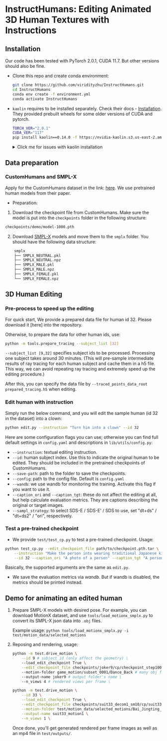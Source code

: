# InstructHumans: Editing Animated 3D Human Textures with Instructions

## Installation

Our code has been tested with PyTorch 2.0.1, CUDA 11.7. But other versions should also be fine.

- Clone this repo and create conda environment:

    ```bash
    git clone https://github.com/viridityzhu/InstructHumans.git
    cd InstructHumans
    conda env create -f environment.yml
    conda activate InstructHumans
    ```

- `kaolin` requires to be installed separately. Check their docs - [Installation](https://kaolin.readthedocs.io/en/latest/notes/installation.html). They provided prebuilt wheels for some older versions of CUDA and pytorch.

    ```sh
    TORCH_VER="2.0.1"
    CUDA_VER="117"
    pip install kaolin==0.14.0 -f https://nvidia-kaolin.s3.us-east-2.amazonaws.com/torch-$TORCH_VER\_cu$CUDA_VER\.html
    ```

    <details>
    <summary>Click me for issues with kaolin installation</summary>

    If you encounter error when importing kaolin: `from kaolin import _C ImportError`, it may due to incompatibility with your CUDA version.

    Note we use cuda version 11.7. Try install the specific version in the conda environment:

    ```bash
    conda install -c conda-forge cudatoolkit=11.7
    ```

    Alternatively, you can install the compatible versions all together:
    ```bash
    conda install pytorch==2.0.1 torchvision==0.15.2 torchaudio==2.0.2 pytorch-cuda=11.7 -c pytorch -c nvidia
    ```

    Then, reinstall kaolin with `--force` option.

    </details>

## Data preparation

### CustomHumans and SMPL-X

Apply for the CustomHumans dataset in the link: [here](https://forms.gle/oY4PKUyhH6Qqd5YA9). We use pretrained human models from their paper.

- Preparation:

1. Download the checkpoint file from CustomHumans. Make sure the model is put into the `checkpoints` folder in the following structure:

```sh
checkpoints/demo/model-1000.pth
```

2. Download [SMPL-X](https://smpl-x.is.tue.mpg.de/) models and move them to the `smplx` folder.
   You should have the following data structure:

```sh
    smplx
    ├── SMPLX_NEUTRAL.pkl
    ├── SMPLX_NEUTRAL.npz
    ├── SMPLX_MALE.pkl
    ├── SMPLX_MALE.npz
    ├── SMPLX_FEMALE.pkl
    └── SMPLX_FEMALE.npz
```

## 3D Human Editing

### Pre-process to speed up the editing

For quick start, We provide a prepared data file for human id 32. Please download it [here] into the repository.

Otherwise, to prepare the data for other human ids, use:

```bash
python -m tools.prepare_tracing --subject_list [32]
```

`--subject_list [9,32]` specifies subject ids to be processed. Processing one subject takes around 30 minutes. (This will pre-sample intermediate results of ray tracing for each human subject and cache them in a h5 file. This way, we can avoid repeating ray tracing and extremely speed up the editing procedure.)

After this, you can specify the data file by `--traced_points_data_root prepared_tracing.h5` when editing.

### Edit human with instruction

Simply run the below command, and you will edit the sample human (id 32 in the dataset) into a clown:

```sh
python edit.py --instruction "Turn him into a clown" --id 32
```
Here are some configuration flags you can use; otherwise you can find full default settings in `config.yaml` and descriptions in `lib/utils/config.py`:

* `--instruction`: textual editing instruction.
* `--id`: human subject index. Use this to indicate the original human to be edited. They should be included in the pretrained checkpoints of CustomHumans.
* `--save-path`: path to the folder to save the checkpoints.
* `--config`: path to the config file. Default is `config.yaml`
* `--wandb`: we use wandb for monitoring the training. Activate this flag if you want to use it.
* `--caption_ori` and `--caption_tgt`: these do not affect the editing at all, but help calculate evaluation metrics. They are captions describing the original or target images.
* `--sampl_strategy`: to select SDS-E / SDS-E' / SDS to use, set "dt+ds" / "dt+ds2" / "ori", respectively.

### Test a pre-trained checkpoint

- We provide `test/test_cp.py` to test a pre-trained checkpoint. Usage:

```sh
python test_cp.py --edit_checkpoint_file path/to/checkpoint.pth.tar \
    --instruction "Make the person into wearing traditional Japanese kimono" \
    --id 32 --caption_ori "A photo of a person" --caption_tgt "A person wearing traditional Japanese kimono"
```

Basically, the supported arguments are the same as `edit.py`.

- We save the evaluation metrics via *wandb*. But if wandb is disabled, the metrics should be printed instead.

## Demo for animating an edited human

1. Prepare SMPL-X models with desired pose. For example, you can download MotionX dataset, and use `tools/load_motionx_smplx.py` to convert its SMPL-X json data into `.obj` files.
  
    Example usage: `python tools/load_motionx_smplx.py -i test/motion_data/selected_motions`
2. Reposing and rendering, usage:

    ```sh
    python -m test.drive_motion \
        --id 9 # subject id (only affect the geometry) \
        --load_edit_checkpoint True \
        --edit_checkpoint_file checkpoints/joker9/cp/checkpoint_step1000.pth.tar  # texture checkpoint \
        --motion-folder game_motion/subset_0001/Dance_Back # many obj files defining the motion, prepared in step 1 \
        --output-name joker9 # output folder's name \
        --n_views 4 # rendered views per frame \
    ```

    ```sh
    python -m test.drive_motion \
        --id 33 \
        --load_edit_checkpoint True \
        --edit_checkpoint_file checkpoints/suit33_decom1_sm10/cp/suit33_1000.pth.tar \
        --motion-folder test/motion_data/selected_motions/Bai_Jingting_Said_It_Looks_Good_And_Then_I_Posted_It_Clip1 \
        --output-name suit33_motion1 \
        --n_views 1 \
    ```

    Once done, you'll get generated rendered per frame images as well as an mp4 file in `test/outputs/`.
